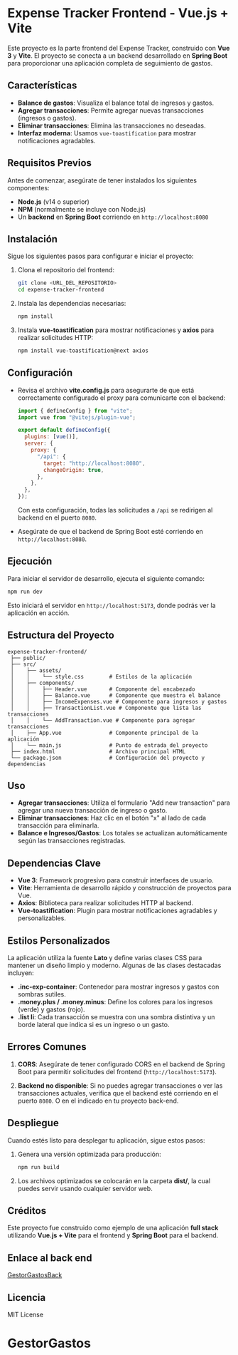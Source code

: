 # Expense Tracker Frontend - Vue.js + Vite

Este proyecto es la parte frontend del Expense Tracker, construido con **Vue 3** y **Vite**. El proyecto se conecta a un backend desarrollado en **Spring Boot** para proporcionar una aplicación completa de seguimiento de gastos.

## Características

- **Balance de gastos**: Visualiza el balance total de ingresos y gastos.
- **Agregar transacciones**: Permite agregar nuevas transacciones (ingresos o gastos).
- **Eliminar transacciones**: Elimina las transacciones no deseadas.
- **Interfaz moderna**: Usamos `vue-toastification` para mostrar notificaciones agradables.

## Requisitos Previos

Antes de comenzar, asegúrate de tener instalados los siguientes componentes:

- **Node.js** (v14 o superior)
- **NPM** (normalmente se incluye con Node.js)
- Un **backend** en **Spring Boot** corriendo en `http://localhost:8080`

## Instalación

Sigue los siguientes pasos para configurar e iniciar el proyecto:

1. Clona el repositorio del frontend:

   ```bash
   git clone <URL_DEL_REPOSITORIO>
   cd expense-tracker-frontend
   ```

2. Instala las dependencias necesarias:

   ```bash
   npm install
   ```

3. Instala **vue-toastification** para mostrar notificaciones y **axios** para realizar solicitudes HTTP:

   ```bash
   npm install vue-toastification@next axios
   ```

## Configuración

- Revisa el archivo **vite.config.js** para asegurarte de que está correctamente configurado el proxy para comunicarte con el backend:

  ```javascript
  import { defineConfig } from "vite";
  import vue from "@vitejs/plugin-vue";

  export default defineConfig({
    plugins: [vue()],
    server: {
      proxy: {
        "/api": {
          target: "http://localhost:8080",
          changeOrigin: true,
        },
      },
    },
  });
  ```

  Con esta configuración, todas las solicitudes a `/api` se redirigen al backend en el puerto `8080`.

- Asegúrate de que el backend de Spring Boot esté corriendo en `http://localhost:8080`.

## Ejecución

Para iniciar el servidor de desarrollo, ejecuta el siguiente comando:

```bash
npm run dev
```

Esto iniciará el servidor en `http://localhost:5173`, donde podrás ver la aplicación en acción.

## Estructura del Proyecto

```
expense-tracker-frontend/
 ├── public/
 ├── src/
 │    ├── assets/
 │    │    └── style.css        # Estilos de la aplicación
 │    ├── components/
 │    │    ├── Header.vue       # Componente del encabezado
 │    │    ├── Balance.vue      # Componente que muestra el balance
 │    │    ├── IncomeExpenses.vue # Componente para ingresos y gastos
 │    │    ├── TransactionList.vue # Componente que lista las transacciones
 │    │    └── AddTransaction.vue # Componente para agregar transacciones
 │    ├── App.vue               # Componente principal de la aplicación
 │    └── main.js               # Punto de entrada del proyecto
 ├── index.html                 # Archivo principal HTML
 └── package.json               # Configuración del proyecto y dependencias
```

## Uso

- **Agregar transacciones**: Utiliza el formulario "Add new transaction" para agregar una nueva transacción de ingreso o gasto.
- **Eliminar transacciones**: Haz clic en el botón "x" al lado de cada transacción para eliminarla.
- **Balance e Ingresos/Gastos**: Los totales se actualizan automáticamente según las transacciones registradas.

## Dependencias Clave

- **Vue 3**: Framework progresivo para construir interfaces de usuario.
- **Vite**: Herramienta de desarrollo rápido y construcción de proyectos para Vue.
- **Axios**: Biblioteca para realizar solicitudes HTTP al backend.
- **Vue-toastification**: Plugin para mostrar notificaciones agradables y personalizables.

## Estilos Personalizados

La aplicación utiliza la fuente **Lato** y define varias clases CSS para mantener un diseño limpio y moderno. Algunas de las clases destacadas incluyen:

- **.inc-exp-container**: Contenedor para mostrar ingresos y gastos con sombras sutiles.
- **.money.plus / .money.minus**: Define los colores para los ingresos (verde) y gastos (rojo).
- **.list li**: Cada transacción se muestra con una sombra distintiva y un borde lateral que indica si es un ingreso o un gasto.

## Errores Comunes

1. **CORS**: Asegúrate de tener configurado CORS en el backend de Spring Boot para permitir solicitudes del frontend (`http://localhost:5173`).

2. **Backend no disponible**: Si no puedes agregar transacciones o ver las transacciones actuales, verifica que el backend esté corriendo en el puerto `8080`. O en el indicado en tu proyecto back-end.

## Despliegue

Cuando estés listo para desplegar tu aplicación, sigue estos pasos:

1. Genera una versión optimizada para producción:

   ```bash
   npm run build
   ```

2. Los archivos optimizados se colocarán en la carpeta **dist/**, la cual puedes servir usando cualquier servidor web.

## Créditos

Este proyecto fue construido como ejemplo de una aplicación **full stack** utilizando **Vue.js + Vite** para el frontend y **Spring Boot** para el backend.

## Enlace al back end

[GestorGastosBack](https://github.com/abde7h/GestorGastosBack)

## Licencia

MIT License

# GestorGastos
